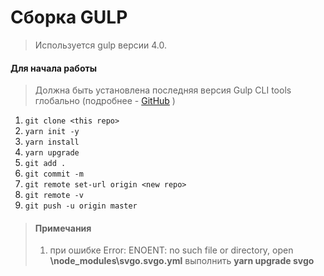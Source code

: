 # Сборка GULP

> Используется gulp версии 4.0. 

#### Для начала работы

> Должна быть установлена последняя версия Gulp CLI tools глобально (подробнее - [GitHub](https://github.com/gulpjs/gulp/blob/4.0/docs/getting-started.md) )

1. ```git clone <this repo>```
2. ```yarn init -y```
3. ```yarn install```
4. ```yarn upgrade```
5. ```git add .```
6. ```git commit -m```
7. ```git remote set-url origin <new repo>```
8. ```git remote -v```
9. ```git push -u origin master```

> #### Примечания
> 1. при ошибке 
>	Error: ENOENT: no such file or directory, open **\node_modules\svgo\.svgo.yml**
> выполнить
>	**yarn upgrade svgo**